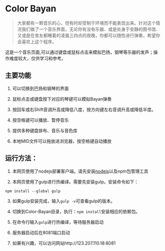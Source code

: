 # Color Bayan

>大家都有一颗音乐的心，但有时却受制于环境而不能表现出来。针对这个情况我们做了一个音乐界面，无论你有没有乐器、或是处身于安静的图书馆、又或是在舍友都睡着的凌晨三四点的夜晚，你都可以随性进行弹奏，希望你会喜欢上这个程序。

这是一个音乐页面,可以通过键盘或鼠标点击来模拟巴扬，钢琴等乐器的发声；操作难度较大，仅供学习和参考。

## 主要功能

1. 可以切换到巴扬和钢琴的界面

2. 鼠标点击或键盘按下对应的琴键可以模拟Bayan弹奏

3. 按回车或右Shift音调升高或降低八度，按方向键左右音调升高或降低半度。

4. 按空格键可以播放、暂停音乐

5. 提供多种键盘排布、音乐与音色库

6. 本地MID文件可以拖放进浏览器，按空格键自动播放

## 运行方法：

1. 本网页使用了nodejs部署客户端。请先安装[nodejs](https://nodejs.org/en/)以及npm包管理工具

2. 本网页使用了gulp进行热编译。需要先安装gulp。安装命令如下：

```
npm install --global gulp
```

3. 如果gulp安装完成，输入`gulp -v`可查看gulp的版本。

4. 切换到Color-Bayan目录，执行：`npm install`安装相应的依赖包。

5. 在命令行输入`gulp`进行热编译，等待服务器启动

6. 服务器启动后在8081端口启动

7. 如果有兴趣，可以访问网站http://123.207.110.18:8081
